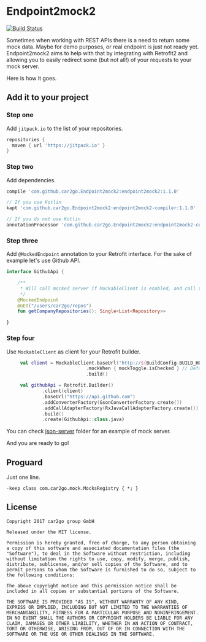 # Endpoint2mock2

[![Build Status](https://travis-ci.org/car2go/Endpoint2mock.svg?branch=master)](https://travis-ci.org/car2go/Endpoint2mock)

Sometimes when working with REST APIs there is a need to return some mock data. Maybe for demo purposes, or real endpoint is just not ready yet. Endpoint2mock2 aims to help with that by integrating with Retrofit2 and allowing you to easily redirect some (but not all!) of your requests to your mock server.

Here is how it goes.

## Add it to your project

### Step one

Add `jitpack.io` to the list of your repositories.

```groovy
repositories {
  maven { url 'https://jitpack.io' }
}
```

### Step two

Add dependencies.

```groovy
compile 'com.github.car2go.Endpoint2mock2:endpoint2mock2:1.1.0'

// If you use Kotlin
kapt 'com.github.car2go.Endpoint2mock2:endpoint2mock2-compiler:1.1.0'

// If you do not use Kotlin
annotationProcessor 'com.github.car2go.Endpoint2mock2:endpoint2mock2-compiler:1.1.0'
```

### Step three

Add `@MockedEndpoint` annotation to your Retrofit interface. For the sake of example let's use Github API.

```kotlin
interface GithubApi {

    /**
     * Will call mocked server if MockableClient is enabled, and call the real server when it is not enabled.
     */
    @MockedEndpoint
    @GET("/users/car2go/repos")
    fun getCompanyRepositories(): Single<List<Repository>>

}
```

### Step four

Use `MockableClient` as client for your Retrofit builder.

```kotlin
     val client = MockableClient.baseUrl("http://${BuildConfig.BUILD_HOST_ADDRESS}")   // Assuming that you have something running at this URL
                             .mockWhen { mockToggle.isChecked } // Default is true
                             .build()

     val githubApi = Retrofit.Builder()
             .client(client)
             .baseUrl("https://api.github.com")
             .addConverterFactory(GsonConverterFactory.create())
             .addCallAdapterFactory(RxJavaCallAdapterFactory.create())
             .build()
             .create(GithubApi::class.java)
```

You can check [json-server](https://github.com/car2go/Endpoint2mock/tree/master/json-server) folder for an example of mock server.

And you are ready to go!

## Proguard

Just one line.

```
-keep class com.car2go.mock.MocksRegistry { *; }
```

## License

```
Copyright 2017 car2go group GmbH

Released under the MIT license.

Permission is hereby granted, free of charge, to any person obtaining a copy of this software and associated documentation files (the "Software"), to deal in the Software without restriction, including without limitation the rights to use, copy, modify, merge, publish, distribute, sublicense, and/or sell copies of the Software, and to permit persons to whom the Software is furnished to do so, subject to the following conditions:

The above copyright notice and this permission notice shall be included in all copies or substantial portions of the Software.

THE SOFTWARE IS PROVIDED "AS IS", WITHOUT WARRANTY OF ANY KIND, EXPRESS OR IMPLIED, INCLUDING BUT NOT LIMITED TO THE WARRANTIES OF MERCHANTABILITY, FITNESS FOR A PARTICULAR PURPOSE AND NONINFRINGEMENT. IN NO EVENT SHALL THE AUTHORS OR COPYRIGHT HOLDERS BE LIABLE FOR ANY CLAIM, DAMAGES OR OTHER LIABILITY, WHETHER IN AN ACTION OF CONTRACT, TORT OR OTHERWISE, ARISING FROM, OUT OF OR IN CONNECTION WITH THE SOFTWARE OR THE USE OR OTHER DEALINGS IN THE SOFTWARE.
```
